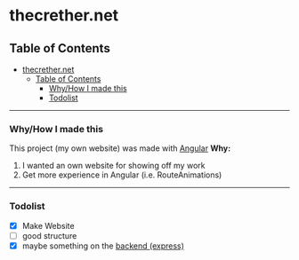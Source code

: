 thecrether.net
======

## Table of Contents

- [thecrether.net](#thecrethernet)
  - [Table of Contents](#table-of-contents)
    - [Why/How I made this](#whyhow-i-made-this)
    - [Todolist](#todolist)

---

### Why/How I made this

This project (my own website) was made with [Angular][1]
**Why:**

1. I wanted an own website for showing off my work
2. Get more experience in Angular (i.e. RouteAnimations)

---

### Todolist

- [x] Make Website
- [ ] good structure
- [x] maybe something on the [backend (express)][2]

[1]: https://angular.io
[2]: https://github.com/thecrether/express-backend
